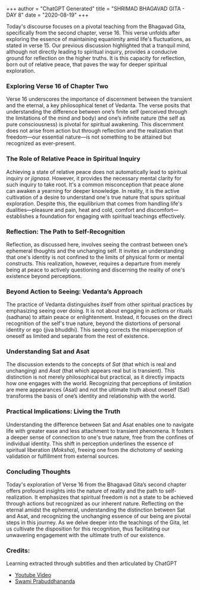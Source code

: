 +++
author = "ChatGPT Generated"
title = "SHRIMAD BHAGAVAD GITA - DAY 8"
date = "2020-08-19"
+++

Today's discourse focuses on a pivotal teaching from the Bhagavad Gita, specifically from the second chapter, verse 16. This verse unfolds after exploring the essence of maintaining equanimity amid life's fluctuations, as stated in verse 15. Our previous discussion highlighted that a tranquil mind, although not directly leading to spiritual inquiry, provides a conducive ground for reflection on the higher truths. It is this capacity for reflection, born out of relative peace, that paves the way for deeper spiritual exploration.

### Exploring Verse 16 of Chapter Two

Verse 16 underscores the importance of discernment between the transient and the eternal, a key philosophical tenet of Vedanta. The verse posits that understanding the difference between one’s finite self (perceived through the limitations of the mind and body) and one’s infinite nature (the self as pure consciousness) is pivotal for spiritual awakening. This discernment does not arise from action but through reflection and the realization that freedom—our essential nature—is not something to be attained but recognized as ever-present.

### The Role of Relative Peace in Spiritual Inquiry

Achieving a state of relative peace does not automatically lead to spiritual inquiry or *jignasa*. However, it provides the necessary mental clarity for such inquiry to take root. It's a common misconception that peace alone can awaken a yearning for deeper knowledge. In reality, it is the active cultivation of a desire to understand one's true nature that spurs spiritual exploration. Despite this, the equilibrium that comes from handling life's dualities—pleasure and pain, heat and cold, comfort and discomfort—establishes a foundation for engaging with spiritual teachings effectively.

### Reflection: The Path to Self-Recognition

Reflection, as discussed here, involves seeing the contrast between one’s ephemeral thoughts and the unchanging self. It invites an understanding that one's identity is not confined to the limits of physical form or mental constructs. This realization, however, requires a departure from merely being at peace to actively questioning and discerning the reality of one's existence beyond perceptions.

### Beyond Action to Seeing: Vedanta’s Approach

The practice of Vedanta distinguishes itself from other spiritual practices by emphasizing seeing over doing. It is not about engaging in actions or rituals (sadhana) to attain peace or enlightenment. Instead, it focuses on the direct recognition of the self's true nature, beyond the distortions of personal identity or ego (jiva bhuddhi). This seeing corrects the misperception of oneself as limited and separate from the rest of existence.

### Understanding Sat and Asat

The discussion extends to the concepts of *Sat* (that which is real and unchanging) and *Asat* (that which appears real but is transient). This distinction is not merely philosophical but practical, as it directly impacts how one engages with the world. Recognizing that perceptions of limitation are mere appearances (Asat) and not the ultimate truth about oneself (Sat) transforms the basis of one’s identity and relationship with the world.

### Practical Implications: Living the Truth

Understanding the difference between Sat and Asat enables one to navigate life with greater ease and less attachment to transient phenomena. It fosters a deeper sense of connection to one's true nature, free from the confines of individual identity. This shift in perception underlines the essence of spiritual liberation (*Moksha*), freeing one from the dichotomy of seeking validation or fulfillment from external sources.

### Concluding Thoughts

Today's exploration of Verse 16 from the Bhagavad Gita’s second chapter offers profound insights into the nature of reality and the path to self-realization. It emphasizes that spiritual freedom is not a state to be achieved through actions but recognized as our inherent nature. Reflecting on the eternal amidst the ephemeral, understanding the distinction between Sat and Asat, and recognizing the unchanging essence of our being are pivotal steps in this journey. As we delve deeper into the teachings of the Gita, let us cultivate the disposition for this recognition, thus facilitating our unwavering engagement with the ultimate truth of our existence.

### Credits:

Learning extracted through subtitles and then articulated by ChatGPT

* [Youtube Video](https://www.youtube.com/watch?v=FftOXDmGZlU)
* [Swami Prabuddhananda](https://www.youtube.com/@upanishadswithswamiprabudd4019/streams)